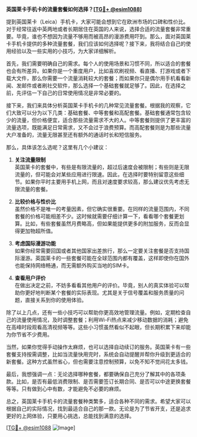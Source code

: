 **英国莱卡手机卡的流量套餐如何选择？[[TG💪+ @esim1088](https://t.me/s/esim1088)]**

提到英国莱卡（Leica）手机卡，大家可能会想到它在欧洲市场的口碑和性价比。对于经常往返中英两地或者长期居住在英国的人来说，选择合适的流量套餐非常重要。毕竟，谁也不想因为流量不够用而被高昂的漫游费用吓到。那么，面对英国莱卡手机卡提供的多种流量套餐，我们应该如何选择呢？接下来，我将结合自己的使用经验以及一些实用的小技巧，为大家详细解析。

首先，我们需要明确自己的需求。每个人的使用场景和习惯不同，所以适合的套餐也会有所差异。如果你是一个重度用户，比如喜欢刷视频、看直播、打游戏或者下载大文件，那么你需要一个流量消耗较大的套餐；而如果你只是偶尔用手机看看新闻、发邮件或者刷社交软件，那么选择一个基础套餐就足够了。因此，在选择之前，先评估一下自己的日常使用情况是非常必要的。

接下来，我们来具体分析英国莱卡手机卡的几种常见流量套餐。根据我的观察，它们大致可以分为以下几类：基础套餐、中等套餐和高配套餐。基础套餐通常包含较少的流量，但价格便宜，适合那些流量需求不大的人。中等套餐则提供了更丰富的流量选项，既能满足日常需求，又不会过于浪费预算。而高配套餐则是为那些流量大户准备的，流量无限甚至还有额外的通话时长和短信服务。

那么，具体该怎么选呢？这里有几个小建议：

1. **关注流量限制**  
   英国莱卡的套餐中，有些是有限流量的，超过后速度会被限制；有些则是无限流量的，但可能会对某些应用进行限速。因此，在选择时要特别留意这些细节。如果你平时主要用手机上网，而且对速度要求较高，那么建议优先考虑无限流量的套餐。

2. **比较价格与性价比**  
   虽然价格不是唯一的考量因素，但它确实很重要。在同样的流量范围内，不同套餐的价格可能相差不少。这时候就需要仔细计算一下，看看哪个套餐更划算。比如，有些套餐虽然月费略高，但如果能提供更多的附加服务，反而会显得更加物超所值。

3. **考虑国际漫游功能**  
   如果你经常需要回国或者其他国家出差旅行，那么一定要关注套餐是否支持国际漫游。英国莱卡的一些套餐可能在全球范围内都有覆盖，这样即使你在国外也能保持网络畅通，而无需额外购买当地的SIM卡。

4. **查看用户评价**  
   在做出决定之前，不妨多看看其他用户的评价。毕竟，别人的真实体验可以帮助你更好地判断某个套餐的实际表现。尤其是关于信号覆盖和服务质量的问题，直接关系到你的使用体验。

除了以上几点，还有一些小技巧可以帮助你更高效地管理流量。例如，定期检查自己的流量使用情况，及时调整套餐；利用Wi-Fi热点来减少移动数据的消耗；避免在高峰时段观看高清视频等等。这些小习惯虽然看似不起眼，但长期积累下来却能为你节省不少费用。

当然，如果你觉得手动操作太麻烦，也可以选择自动续订的服务。英国莱卡有一些套餐支持按需调整，比如当流量快用完时，系统会自动提醒并帮你升级到更适合的新套餐。这种方式虽然省心，但也需要注意控制预算，以免不知不觉间花太多钱。

最后，我想强调一点：无论选择哪种套餐，都要确保自己充分了解其中的各项条款。比如，是否有最低消费限制、是否需要签订长期合同、是否可以中途更换套餐等等。只有做到心中有数，才能避免不必要的麻烦。

总之，英国莱卡手机卡的流量套餐种类繁多，适合各种不同的需求。希望大家可以根据自己的实际情况，找到最适合自己的那一款。无论是为了节省开支，还是追求更好的上网体验，只要用心挑选，总能找到满意的选择。  

[[TG💪+ @esim1088](https://t.me/s/esim1088) ![Image](https://i.postimg.cc/4NQfJmqS/Snipaste-2025-05-13-00-14-12.png)]